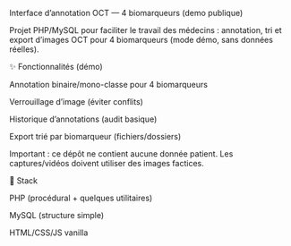 Interface d’annotation OCT — 4 biomarqueurs (demo publique)

Projet PHP/MySQL pour faciliter le travail des médecins : annotation, tri et export d’images OCT pour 4 biomarqueurs (mode démo, sans données réelles).

✨ Fonctionnalités (démo)

Annotation binaire/mono-classe pour 4 biomarqueurs

Verrouillage d’image (éviter conflits)

Historique d’annotations (audit basique)

Export trié par biomarqueur (fichiers/dossiers)

Important : ce dépôt ne contient aucune donnée patient. Les captures/vidéos doivent utiliser des images factices.

🧰 Stack

PHP (procédural + quelques utilitaires)

MySQL (structure simple)

HTML/CSS/JS vanilla
